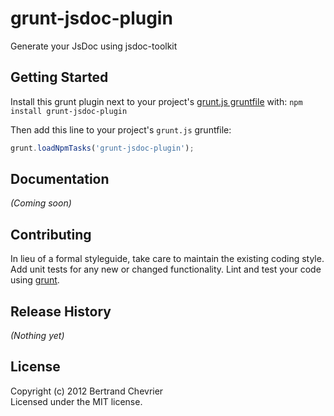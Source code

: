 # grunt-jsdoc-plugin

Generate your JsDoc using jsdoc-toolkit

## Getting Started
Install this grunt plugin next to your project's [grunt.js gruntfile][getting_started] with: `npm install grunt-jsdoc-plugin`

Then add this line to your project's `grunt.js` gruntfile:

```javascript
grunt.loadNpmTasks('grunt-jsdoc-plugin');
```

[grunt]: https://github.com/cowboy/grunt
[getting_started]: https://github.com/cowboy/grunt/blob/master/docs/getting_started.md

## Documentation
_(Coming soon)_

## Contributing
In lieu of a formal styleguide, take care to maintain the existing coding style. Add unit tests for any new or changed functionality. Lint and test your code using [grunt][grunt].

## Release History
_(Nothing yet)_

## License
Copyright (c) 2012 Bertrand Chevrier  
Licensed under the MIT license.
